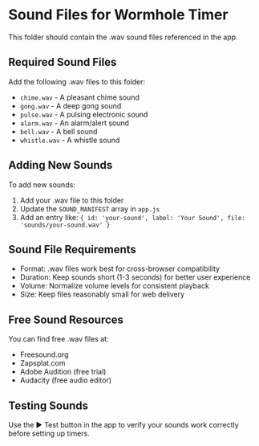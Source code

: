 # Sound Files for Wormhole Timer

This folder should contain the .wav sound files referenced in the app.

## Required Sound Files

Add the following .wav files to this folder:

- `chime.wav` - A pleasant chime sound
- `gong.wav` - A deep gong sound
- `pulse.wav` - A pulsing electronic sound
- `alarm.wav` - An alarm/alert sound
- `bell.wav` - A bell sound
- `whistle.wav` - A whistle sound

## Adding New Sounds

To add new sounds:

1. Add your .wav file to this folder
2. Update the `SOUND_MANIFEST` array in `app.js`
3. Add an entry like: `{ id: 'your-sound', label: 'Your Sound', file: 'sounds/your-sound.wav' }`

## Sound File Requirements

- Format: .wav files work best for cross-browser compatibility
- Duration: Keep sounds short (1-3 seconds) for better user experience
- Volume: Normalize volume levels for consistent playback
- Size: Keep files reasonably small for web delivery

## Free Sound Resources

You can find free .wav files at:
- Freesound.org
- Zapsplat.com
- Adobe Audition (free trial)
- Audacity (free audio editor)

## Testing Sounds

Use the ▶︎ Test button in the app to verify your sounds work correctly before setting up timers.

